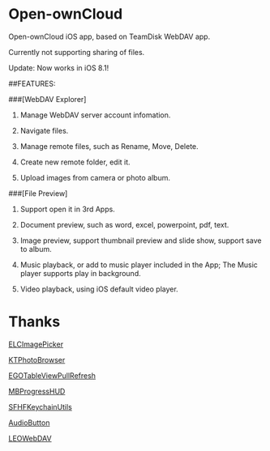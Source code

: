# Open-ownCloud


Open-ownCloud iOS app, based on TeamDisk WebDAV app.

Currently not supporting sharing of files.

Update: Now works in iOS 8.1!

##FEATURES:

###[WebDAV Explorer]
1. Manage WebDAV server account infomation.

2. Navigate files.

3. Manage remote files, such as Rename, Move, Delete.

4. Create new remote folder, edit it.

5. Upload images from camera or photo album.

###[File Preview]

1. Support open it in 3rd Apps.

2. Document preview, such as word, excel, powerpoint, pdf, text.

3. Image preview, support thumbnail preview and slide show, support save to album.

4. Music playback, or add to music player included in the App; The Music player supports play in background.

5. Video playback, using iOS default video player.



# Thanks

[ELCImagePicker](https://github.com/elc/ELCImagePickerController)

[KTPhotoBrowser](https://github.com/kirbyt/KTPhotoBrowser)

[EGOTableViewPullRefresh](https://github.com/enormego/EGOTableViewPullRefresh)

[MBProgressHUD](https://github.com/jdg/MBProgressHUD)

[SFHFKeychainUtils](https://github.com/kamiro/SFHFKeychainUtils)

[AudioButton](https://github.com/marshluca/AudioPlayer)

[LEOWebDAV](https://github.com/leyleo/leowebdav)



